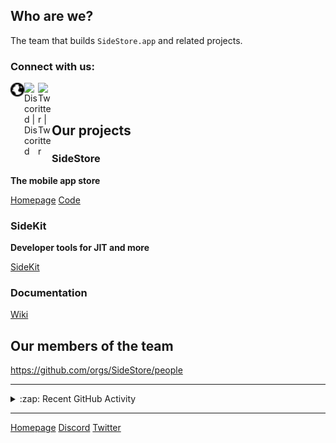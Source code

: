 <!-- 
Docs: How to use GitHub README and actions to auto-generate embedded content.
https://github.com/anuraghazra/github-readme-stats
https://www.youtube.com/watch?v=n6d4KHSKqGk
https://github.com/rahuldkjain/github-profile-readme-generator
 -->

## Who are we?

The team that builds `SideStore.app` and related projects.

### Connect with us:

<!--
[![Website](https://img.shields.io/website?label=sidestore.io&style=for-the-badge&url=https://sidestore.io)](https://sidestore.io)
[![Twitter Follow](https://img.shields.io/twitter/follow/sidestore_io?color=1DA1F2&logo=twitter&style=for-the-badge)](https://twitter.com/intent/follow?original_referer=https%3A%2F%2Fgithub.com%2Fsidestore&screen_name=sidestore)
[![GitHub Followers](https://img.shields.io/github/followers/sidestore?style=for-the-badge)]()
[![GitHub Sponsors](https://img.shields.io/github/sponsors/sidestore?style=for-the-badge
)]() 
-->

[<img align="left" alt="sidestore.io" width="22px" src="https://raw.githubusercontent.com/iconic/open-iconic/master/svg/globe.svg" />][website]
[<img align="left" alt="Discord | Discord" width="22px" src="https://cdn.jsdelivr.net/npm/simple-icons@v3/icons/discord.svg" />][discord]
[<img align="left" alt="Twitter | Twitter" width="22px" src="https://cdn.jsdelivr.net/npm/simple-icons@v3/icons/twitter.svg" />][twitter]

<br />
<br />

## Our projects

### SideStore

__The mobile app store__

[Homepage][website]
[Code][git.sidestore]

### SideKit

__Developer tools for JIT and more__

[SideKit][git.sidekit]

### Documentation

[Wiki][wiki]

## Our members of the team

https://github.com/orgs/SideStore/people

---

<details>
  <summary>:zap: Recent GitHub Activity</summary>

<!--START_SECTION:activity-->
1. ❗️ Opened issue [#528](https://github.com/SideStore/SideStore/issues/528) in [SideStore/SideStore](https://github.com/SideStore/SideStore)
2. 🗣 Commented on [#25](https://github.com/SideStore/SideStore-Docs/issues/25) in [SideStore/SideStore-Docs](https://github.com/SideStore/SideStore-Docs)
3. 🗣 Commented on [#25](https://github.com/SideStore/SideStore-Docs/issues/25) in [SideStore/SideStore-Docs](https://github.com/SideStore/SideStore-Docs)
4. 🎉 Merged PR [#25](https://github.com/SideStore/SideStore-Docs/pull/25) in [SideStore/SideStore-Docs](https://github.com/SideStore/SideStore-Docs)
5. 🗣 Commented on [#25](https://github.com/SideStore/SideStore-Docs/issues/25) in [SideStore/SideStore-Docs](https://github.com/SideStore/SideStore-Docs)
6. 🗣 Commented on [#25](https://github.com/SideStore/SideStore-Docs/issues/25) in [SideStore/SideStore-Docs](https://github.com/SideStore/SideStore-Docs)
7. 💪 Opened PR [#26](https://github.com/SideStore/SideStore-Docs/pull/26) in [SideStore/SideStore-Docs](https://github.com/SideStore/SideStore-Docs)
8. 🗣 Commented on [#522](https://github.com/SideStore/SideStore/issues/522) in [SideStore/SideStore](https://github.com/SideStore/SideStore)
9. 🗣 Commented on [#519](https://github.com/SideStore/SideStore/issues/519) in [SideStore/SideStore](https://github.com/SideStore/SideStore)
10. 🗣 Commented on [#524](https://github.com/SideStore/SideStore/issues/524) in [SideStore/SideStore](https://github.com/SideStore/SideStore)
11. ❗️ Closed issue [#524](https://github.com/SideStore/SideStore/issues/524) in [SideStore/SideStore](https://github.com/SideStore/SideStore)
12. ❗️ Closed issue [#32](https://github.com/SideStore/sidestore.github.io/issues/32) in [SideStore/sidestore.github.io](https://github.com/SideStore/sidestore.github.io)
13. 🗣 Commented on [#320](https://github.com/SideStore/SideStore/issues/320) in [SideStore/SideStore](https://github.com/SideStore/SideStore)
14. 🗣 Commented on [#463](https://github.com/SideStore/SideStore/issues/463) in [SideStore/SideStore](https://github.com/SideStore/SideStore)
15. ❗️ Opened issue [#32](https://github.com/SideStore/sidestore.github.io/issues/32) in [SideStore/sidestore.github.io](https://github.com/SideStore/sidestore.github.io)
16. 🗣 Commented on [#156](https://github.com/SideStore/SideStore/issues/156) in [SideStore/SideStore](https://github.com/SideStore/SideStore)
17. 🗣 Commented on [#524](https://github.com/SideStore/SideStore/issues/524) in [SideStore/SideStore](https://github.com/SideStore/SideStore)
18. 🗣 Commented on [#374](https://github.com/SideStore/SideStore/issues/374) in [SideStore/SideStore](https://github.com/SideStore/SideStore)
19. 🗣 Commented on [#374](https://github.com/SideStore/SideStore/issues/374) in [SideStore/SideStore](https://github.com/SideStore/SideStore)
20. 🗣 Commented on [#344](https://github.com/SideStore/SideStore/issues/344) in [SideStore/SideStore](https://github.com/SideStore/SideStore)
<!--END_SECTION:activity-->

</details>

---

[Homepage][patreon] [Discord][discord] [Twitter][twitter]

<!--
- [Patreon][patreon]
- [OpenCollective][opencollective]
- [YouTube][youtube]
-->

[website]: https://sidestore.io
[wiki]: https://wiki.sidestore.io
[twitter]: https://twitter.com/sidestore_io
[discord]: https://discord.gg/sidestore-949183273383395328
[youtube]: https://youtube.com/TODO
[patreon]: https://www.patreon.com/SideStore
[opencollective]: https://opencollective.com/TODO
[git.sidestore]: https://github.com/SideStore/SideStore/
[git.sidekit]: https://github.com/SideStore/SideKit

